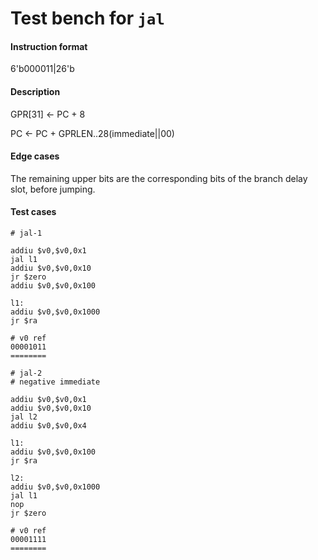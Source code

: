 # Test bench for `jal`

#### Instruction format

6'b000011|26'b<immediate>

#### Description

GPR[31] <- PC + 8

PC <- PC + GPRLEN..28(immediate||00)

#### Edge cases

The remaining upper bits are the corresponding bits of the branch delay slot, before jumping.

#### Test cases

```assembly
# jal-1

addiu $v0,$v0,0x1
jal l1
addiu $v0,$v0,0x10
jr $zero
addiu $v0,$v0,0x100

l1:
addiu $v0,$v0,0x1000
jr $ra

# v0 ref
00001011
========
```

```assembly
# jal-2
# negative immediate

addiu $v0,$v0,0x1
addiu $v0,$v0,0x10
jal l2
addiu $v0,$v0,0x4

l1:
addiu $v0,$v0,0x100
jr $ra

l2:
addiu $v0,$v0,0x1000
jal l1
nop
jr $zero

# v0 ref
00001111
========
```
